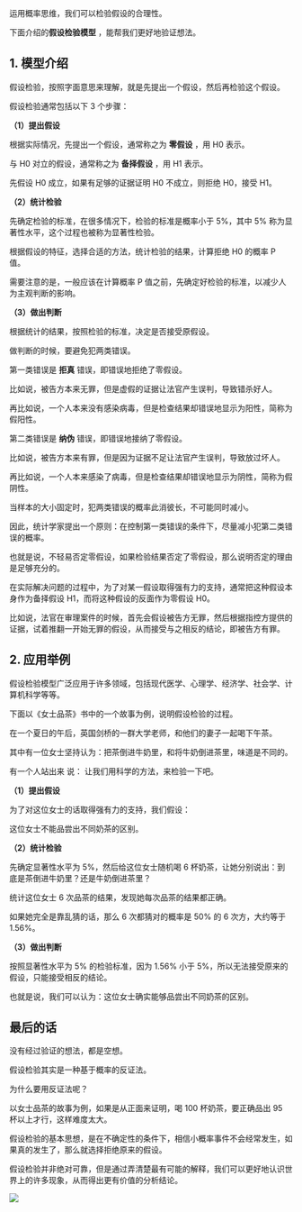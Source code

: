 运用概率思维，我们可以检验假设的合理性。

下面介绍的**假设检验模型** ，能帮我们更好地验证想法。

## **1. 模型介绍**

假设检验，按照字面意思来理解，就是先提出一个假设，然后再检验这个假设。

假设检验通常包括以下 3 个步骤：

**（1）提出假设**

根据实际情况，先提出一个假设，通常称之为 **零假设** ，用 H0 表示。

与 H0 对立的假设，通常称之为 **备择假设** ，用 H1 表示。

先假设 H0 成立，如果有足够的证据证明 H0 不成立，则拒绝 H0，接受 H1。

**（2）统计检验**

先确定检验的标准，在很多情况下，检验的标准是概率小于 5%，其中 5% 称为显著性水平，这个过程也被称为显著性检验。

根据假设的特征，选择合适的方法，统计检验的结果，计算拒绝 H0 的概率 P 值。

需要注意的是，一般应该在计算概率 P 值之前，先确定好检验的标准，以减少人为主观判断的影响。

**（3）做出判断**

根据统计的结果，按照检验的标准，决定是否接受原假设。

做判断的时候，要避免犯两类错误。

第一类错误是 **拒真** 错误，即错误地拒绝了零假设。

比如说，被告方本来无罪，但是虚假的证据让法官产生误判，导致错杀好人。

再比如说，一个人本来没有感染病毒，但是检查结果却错误地显示为阳性，简称为假阳性。

第二类错误是 **纳伪** 错误，即错误地接纳了零假设。

比如说，被告方本来有罪，但是因为证据不足让法官产生误判，导致放过坏人。

再比如说，一个人本来感染了病毒，但是检查结果却错误地显示为阴性，简称为假阴性。

当样本的大小固定时，犯两类错误的概率此消彼长，不可能同时减小。

因此，统计学家提出一个原则：在控制第一类错误的条件下，尽量减小犯第二类错误的概率。

也就是说，不轻易否定零假设，如果检验结果否定了零假设，那么说明否定的理由是足够充分的。

在实际解决问题的过程中，为了对某一假设取得强有力的支持，通常把这种假设本身作为备择假设 H1，而将这种假设的反面作为零假设 H0。

比如说，法官在审理案件的时候，首先会假设被告方无罪，然后根据指控方提供的证据，试着推翻一开始无罪的假设，从而接受与之相反的结论，即被告方有罪。

## **2. 应用举例**

假设检验模型广泛应用于许多领域，包括现代医学、心理学、经济学、社会学、计算机科学等等。

下面以《女士品茶》书中的一个故事为例，说明假设检验的过程。

在一个夏日的午后，英国剑桥的一群大学老师，和他们的妻子一起喝下午茶。

其中有一位女士坚持认为：把茶倒进牛奶里，和将牛奶倒进茶里，味道是不同的。

有一个人站出来  说：  让我们用科学的方法，来检验一下吧。

**（1）提出假设**

为了对这位女士的话取得强有力的支持，我们假设：

这位女士不能品尝出不同奶茶的区别。

**（2）统计检验**

先确定显著性水平为 5%，然后给这位女士随机喝 6 杯奶茶，让她分别说出：到底是茶倒进牛奶里？还是牛奶倒进茶里？

统计这位女士 6 次品茶的结果，发现她每次品茶的结果都正确。

如果她完全是靠乱猜的话，那么 6 次都猜对的概率是 50% 的 6 次方，大约等于 1.56%。

**（3）做出判断**

按照显著性水平为 5% 的检验标准，因为 1.56% 小于 5%，所以无法接受原来的假设，只能接受相反的结论。

也就是说，我们可以认为：这位女士确实能够品尝出不同奶茶的区别。

## 

## **最后的话**

没有经过验证的想法，都是空想。

假设检验其实是一种基于概率的反证法。

为什么要用反证法呢？

以女士品茶的故事为例，如果是从正面来证明，喝 100 杯奶茶，要正确品出 95 杯以上才行，这样难度太大。

假设检验的基本思想，是在不确定性的条件下，相信小概率事件不会经常发生，如果真的发生了，那么就选择拒绝原来的假设。

假设检验并非绝对可靠，但是通过弄清楚最有可能的解释，我们可以更好地认识世界上的许多现象，从而得出更有价值的分析结论。

![](https://visitor-badge.laobi.icu/badge?page_id=sjhfx.linji&left_text=PageViews&right_color=%2300589F)